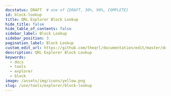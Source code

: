 ```yaml
---
docstatus: DRAFT  # one of {DRAFT, 30%, 90%, COMPLETE}
id: block-lookup
title: QRL Explorer Block Lookup
hide_title: false
hide_table_of_contents: false
sidebar_label: Block Lookup
sidebar_position: 3
pagination_label: Block Lookup
custom_edit_url: https://github.com/theqrl/documentation/edit/master/docs/basics/what-is-qrl.md
description: QRL Explorer Block Lookup
keywords:
  - docs
  - tools
  - explorer
  - block
image: /assets/img/icons/yellow.png
slug: /use/tools/explorer/block-lookup
---
```

